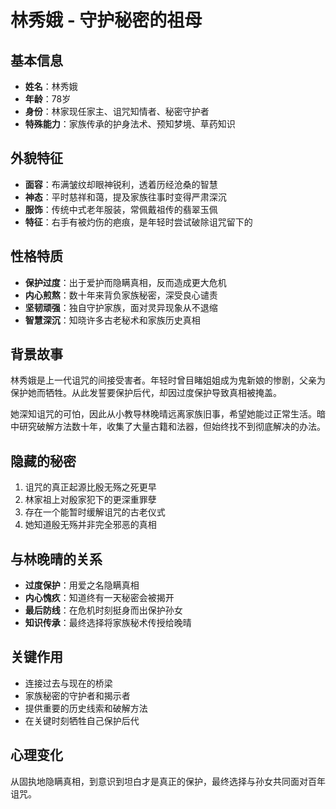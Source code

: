 # 林秀娥 - 守护秘密的祖母

## 基本信息
- **姓名**：林秀娥
- **年龄**：78岁
- **身份**：林家现任家主、诅咒知情者、秘密守护者
- **特殊能力**：家族传承的护身法术、预知梦境、草药知识

## 外貌特征
- **面容**：布满皱纹却眼神锐利，透着历经沧桑的智慧
- **神态**：平时慈祥和蔼，提及家族往事时变得严肃深沉
- **服饰**：传统中式老年服装，常佩戴祖传的翡翠玉佩
- **特征**：右手有被灼伤的疤痕，是年轻时尝试破除诅咒留下的

## 性格特质
- **保护过度**：出于爱护而隐瞒真相，反而造成更大危机
- **内心煎熬**：数十年来背负家族秘密，深受良心谴责
- **坚韧顽强**：独自守护家族，面对灵异现象从不退缩
- **智慧深沉**：知晓许多古老秘术和家族历史真相

## 背景故事
林秀娥是上一代诅咒的间接受害者。年轻时曾目睹姐姐成为鬼新娘的惨剧，父亲为保护她而牺牲。从此发誓要保护后代，却因过度保护导致真相被掩盖。

她深知诅咒的可怕，因此从小教导林晚晴远离家族旧事，希望她能过正常生活。暗中研究破解方法数十年，收集了大量古籍和法器，但始终找不到彻底解决的办法。

## 隐藏的秘密
1. 诅咒的真正起源比殷无殇之死更早
2. 林家祖上对殷家犯下的更深重罪孽
3. 存在一个能暂时缓解诅咒的古老仪式
4. 她知道殷无殇并非完全邪恶的真相

## 与林晚晴的关系
- **过度保护**：用爱之名隐瞒真相
- **内心愧疚**：知道终有一天秘密会被揭开
- **最后防线**：在危机时刻挺身而出保护孙女
- **知识传承**：最终选择将家族秘术传授给晚晴

## 关键作用
- 连接过去与现在的桥梁
- 家族秘密的守护者和揭示者
- 提供重要的历史线索和破解方法
- 在关键时刻牺牲自己保护后代

## 心理变化
从固执地隐瞒真相，到意识到坦白才是真正的保护，最终选择与孙女共同面对百年诅咒。